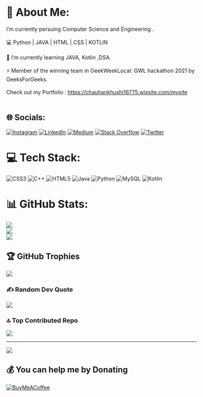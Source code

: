 # 💫 About Me:
I’m currently persuing Computer Science and Engineering .<br><br>💻 Python | JAVA | HTML | CSS | KOTLIN<br><br>🌱 I’m currently learning JAVA, Kotlin ,DSA.<br><br>⚡ Member of the winning team in GeekWeekLocal: GWL hackathon 2021 by GeeksForGeeks.<br><br> Check out my Portfolio : https://chauhankhushi16775.wixsite.com/mysite <br><br>


## 🌐 Socials:
[![Instagram](https://img.shields.io/badge/Instagram-%23E4405F.svg?logo=Instagram&logoColor=white)](https://instagram.com/https://www.instagram.com/indiansavages/) [![LinkedIn](https://img.shields.io/badge/LinkedIn-%230077B5.svg?logo=linkedin&logoColor=white)](https://linkedin.com/in/https://www.linkedin.com/in/jahnavi-chauhan-271253209/) [![Medium](https://img.shields.io/badge/Medium-12100E?logo=medium&logoColor=white)](https://medium.com/@https://medium.com/@chauhankhushi-16775) [![Stack Overflow](https://img.shields.io/badge/-Stackoverflow-FE7A16?logo=stack-overflow&logoColor=white)](https://stackoverflow.com/users/user:15400269) [![Twitter](https://img.shields.io/badge/Twitter-%231DA1F2.svg?logo=Twitter&logoColor=white)](https://twitter.com/https://twitter.com/jkc1_4) 

# 💻 Tech Stack:
![CSS3](https://img.shields.io/badge/css3-%231572B6.svg?style=plastic&logo=css3&logoColor=white) ![C++](https://img.shields.io/badge/c++-%2300599C.svg?style=plastic&logo=c%2B%2B&logoColor=white) ![HTML5](https://img.shields.io/badge/html5-%23E34F26.svg?style=plastic&logo=html5&logoColor=white) ![Java](https://img.shields.io/badge/java-%23ED8B00.svg?style=plastic&logo=java&logoColor=white) ![Python](https://img.shields.io/badge/python-3670A0?style=plastic&logo=python&logoColor=ffdd54) ![MySQL](https://img.shields.io/badge/mysql-%2300f.svg?style=plastic&logo=mysql&logoColor=white)  ![Kotlin](https://img.shields.io/badge/kotlin-%230095D5.svg?style=plastic&logo=kotlin&logoColor=white)
# 📊 GitHub Stats:
![](https://github-readme-stats.vercel.app/api?username=jkc1-4&theme=dark&hide_border=false&include_all_commits=false&count_private=false)<br/>
![](https://github-readme-streak-stats.herokuapp.com/?user=jkc1-4&theme=dark&hide_border=false)<br/>
![](https://github-readme-stats.vercel.app/api/top-langs/?username=jkc1-4&theme=dark&hide_border=false&include_all_commits=false&count_private=false&layout=compact)

## 🏆 GitHub Trophies
![](https://github-profile-trophy.vercel.app/?username=jkc1-4&theme=radical&no-frame=true&no-bg=true&margin-w=4)

### ✍️ Random Dev Quote
![](https://quotes-github-readme.vercel.app/api?type=vetical&theme=tokyonight)

### 🔝 Top Contributed Repo
![](https://github-contributor-stats.vercel.app/api?username=jkc1-4&limit=5&theme=tokyonight&combine_all_yearly_contributions=true)

---
[![](https://visitcount.itsvg.in/api?id=jkc1-4&icon=7&color=12)](https://visitcount.itsvg.in)

  ## 💰 You can help me by Donating
  [![BuyMeACoffee](https://img.shields.io/badge/Buy%20Me%20a%20Coffee-ffdd00?style=for-the-badge&logo=buy-me-a-coffee&logoColor=black)](https://buymeacoffee.com/https://www.buymeacoffee.com/chauhankhuF) 

  
<!-- Proudly created with GPRM ( https://gprm.itsvg.in ) -->
